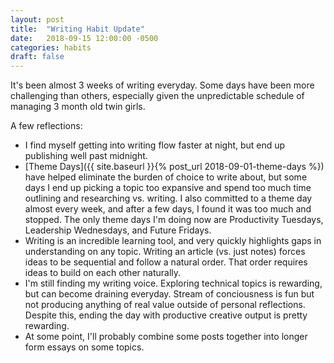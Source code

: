 ```yaml
---
layout: post
title:  "Writing Habit Update"
date:   2018-09-15 12:00:00 -0500
categories: habits
draft: false
---
```


It's been almost 3 weeks of writing everyday. Some days have been more challenging than others, especially given the unpredictable schedule of managing 3 month old twin girls.

A few reflections:

* I find myself getting into writing flow faster at night, but end up publishing well past midnight.
* [Theme Days]({{ site.baseurl }}{% post_url 2018-09-01-theme-days %}) have helped eliminate the burden of choice to write about, but some days I end up picking a topic too expansive and spend too much time outlining and researching vs. writing. I also committed to a theme day almost every week, and after a few days, I found it was too much and stopped. The only theme days I'm doing now are Productivity Tuesdays, Leadership Wednesdays, and Future Fridays. 
* Writing is an incredible learning tool, and very quickly highlights gaps in understanding on any topic. Writing an article (vs. just notes) forces ideas to be sequential and follow a natural order. That order requires ideas to build on each other naturally.
* I'm still finding my writing voice. Exploring technical topics is rewarding, but can become draining everyday. Stream of conciousness is fun but not producing anything of real value outside of personal reflections. Despite this, ending the day with productive creative output is pretty rewarding.
* At some point, I'll probably combine some posts together into longer form essays on some topics.
